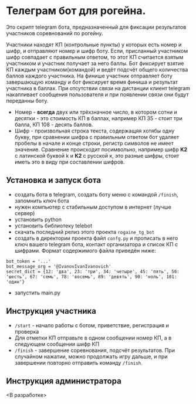 # Телеграм бот для рогейна.
Это скрипт telegram бота, предназначенный для фиксации результатов участников соревнований по рогейну.

Участники находят КП (контрольные пункты) у которых есть номер и шифр, и отправляют номер и шифр боту. Если, присланный участником шифр совпадает с правильным ответом, то этот КП считается взятым участником и участник получает за него баллы. Бот фиксирует взятие КП каждым участником(командой) и ведёт подсчёт общего количества баллов каждого участника. На финише участник отправляет боту завершающую команду и бот фиксирует время финиша и результат участника в баллах. При отсутствии связи на дистанции клиент telegram накапливает сообщения пользователя и при появлении связи они будут переданны боту.

* Номер - **всегда** двух или трёхзначное число, в котором сотни и десятки - это стоимость КП в баллах, например КП 35 - стоит три балла, КП 108 - десять баллов.
* Шифр - произвольная строка текста, содержащяя хотябы одну букву, при сравнении шифра с правильным ответом бот удаляет пробелы в начале и конце строки, регистр символов не имеет значение. Сравнение происходит посимвольно, например шифр **K2** с латинской буквой k и **К2** с русской к, это разные шифры, стоит иметь это в виду при составлении шифров.

## Установка и запуск бота
* создать бота в telegram, создать боту меню с командой `/finish`, запомнить ключ бота
* нужен компьютер с стабильным доступом в интернет (лучше сервер)
* установить python
* установить библиотеку telebot
* скачать последний релиз этого проекта `rogaine_tg_bot`
* создать в директории проекта файл `confg.py` и прописать в него ключ вашего telegram бота, контакт организатора и список КП с шифрами. Формат содержимого файла приведён ниже:
```
bot_token = '...'
bot_message_org = '@IvanovIvanIvanovich'
secret_dict = {12: 'два', 23: 'три', 34: 'четыре', 45: 'пять', 56: 'шесть', 67: 'семь', 78: 'восемь', 89: 'девять', 90: 'ноль', 101: 'один'}
```
* запустить main.py 

## Инструкция участника
* `/start` - начало работы с ботом, приветствие, регистрация и проверка
* Для отметки КП отправьте в одном сообщении номер КП, а в следующем сообщении шифр КП
* `/finish` - завершение соревнования, подсчёт результатов. При случайном нажатии, можно продолжать игру дальше, и при завершении повторно отправить команду `/finish`.

## Инструкция администратора
<В разработке>
